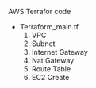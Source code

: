AWS Terrafor code
- Terraform_main.tf
  1) VPC
  2) Subnet
  3) Internet Gateway
  4) Nat Gateway
  5) Route Table
  6) EC2 Create
 
